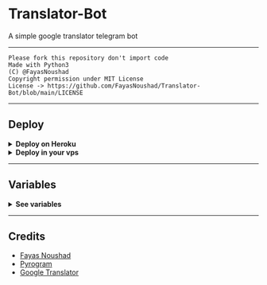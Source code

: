 # Translator-Bot

A simple google translator telegram bot

---

```
Please fork this repository don't import code
Made with Python3
(C) @FayasNoushad
Copyright permission under MIT License
License -> https://github.com/FayasNoushad/Translator-Bot/blob/main/LICENSE
```

---

## Deploy

<details>
  <summary><b>Deploy on Heroku</b></summary>

<p align="left">
  <a href="https://heroku.com/deploy?template=https://github.com/FayasNoushad/Translator-Bot">
     <img height="30px" src="https://img.shields.io/badge/Deploy%20To%20Heroku-blueviolet?style=for-the-badge&logo=heroku">
  </a>
</p>

</details>

<details>
  <summary><b>Deploy in your vps</b></summary>

```sh
git clone https://github.com/FayasNoushad/Translator-Bot
cd Translator-Bot
pip3 install -r requirements.txt
# <Create Variables appropriately>
python3 main.py
```

</details>

---

## Variables

<details>
  <summary><b>See variables</b></summary>

- `API_HASH` Your API Hash from my.telegram.org
- `API_ID` Your API ID from my.telegram.org
- `BOT_TOKEN` Your bot token from @BotFather

</details>

---

## Credits

- [Fayas Noushad](https://github.com/FayasNoushad)
- [Pyrogram](https://github.com/pyrogram/pyrogram)
- [Google Translator](https://translate.google.com)
